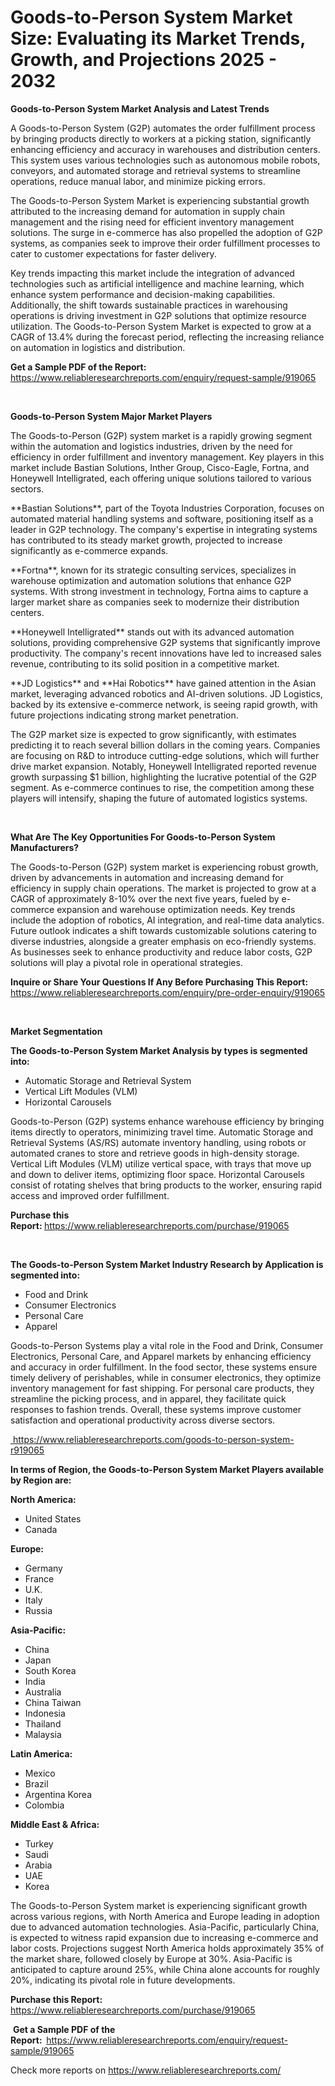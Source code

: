 <p><h1>Goods-to-Person System Market Size: Evaluating its Market Trends, Growth, and Projections 2025 - 2032</h1></p><p><strong>Goods-to-Person System Market Analysis and Latest Trends</strong></p>
<p><p>A Goods-to-Person System (G2P) automates the order fulfillment process by bringing products directly to workers at a picking station, significantly enhancing efficiency and accuracy in warehouses and distribution centers. This system uses various technologies such as autonomous mobile robots, conveyors, and automated storage and retrieval systems to streamline operations, reduce manual labor, and minimize picking errors.</p><p>The Goods-to-Person System Market is experiencing substantial growth attributed to the increasing demand for automation in supply chain management and the rising need for efficient inventory management solutions. The surge in e-commerce has also propelled the adoption of G2P systems, as companies seek to improve their order fulfillment processes to cater to customer expectations for faster delivery.</p><p>Key trends impacting this market include the integration of advanced technologies such as artificial intelligence and machine learning, which enhance system performance and decision-making capabilities. Additionally, the shift towards sustainable practices in warehousing operations is driving investment in G2P solutions that optimize resource utilization. The Goods-to-Person System Market is expected to grow at a CAGR of 13.4% during the forecast period, reflecting the increasing reliance on automation in logistics and distribution.</p></p>
<p><strong>Get a Sample PDF of the Report:&nbsp;</strong> <a href="https://www.reliableresearchreports.com/enquiry/request-sample/919065?utm_campaign=2229&utm_medium=2&utm_source=Github&utm_content=ia&utm_term=23022025&utm_id=goods-to-person-system">https://www.reliableresearchreports.com/enquiry/request-sample/919065</a></p>
<p>&nbsp;</p>
<p><strong>Goods-to-Person System Major Market Players</strong></p>
<p><p>The Goods-to-Person (G2P) system market is a rapidly growing segment within the automation and logistics industries, driven by the need for efficiency in order fulfillment and inventory management. Key players in this market include Bastian Solutions, Inther Group, Cisco-Eagle, Fortna, and Honeywell Intelligrated, each offering unique solutions tailored to various sectors.</p><p>**Bastian Solutions**, part of the Toyota Industries Corporation, focuses on automated material handling systems and software, positioning itself as a leader in G2P technology. The company's expertise in integrating systems has contributed to its steady market growth, projected to increase significantly as e-commerce expands.</p><p>**Fortna**, known for its strategic consulting services, specializes in warehouse optimization and automation solutions that enhance G2P systems. With strong investment in technology, Fortna aims to capture a larger market share as companies seek to modernize their distribution centers.</p><p>**Honeywell Intelligrated** stands out with its advanced automation solutions, providing comprehensive G2P systems that significantly improve productivity. The company's recent innovations have led to increased sales revenue, contributing to its solid position in a competitive market.</p><p>**JD Logistics** and **Hai Robotics** have gained attention in the Asian market, leveraging advanced robotics and AI-driven solutions. JD Logistics, backed by its extensive e-commerce network, is seeing rapid growth, with future projections indicating strong market penetration.</p><p>The G2P market size is expected to grow significantly, with estimates predicting it to reach several billion dollars in the coming years. Companies are focusing on R&D to introduce cutting-edge solutions, which will further drive market expansion. Notably, Honeywell Intelligrated reported revenue growth surpassing $1 billion, highlighting the lucrative potential of the G2P segment. As e-commerce continues to rise, the competition among these players will intensify, shaping the future of automated logistics systems.</p></p>
<p>&nbsp;</p>
<p><strong>What Are The Key Opportunities For Goods-to-Person System Manufacturers?</strong></p>
<p><p>The Goods-to-Person (G2P) system market is experiencing robust growth, driven by advancements in automation and increasing demand for efficiency in supply chain operations. The market is projected to grow at a CAGR of approximately 8-10% over the next five years, fueled by e-commerce expansion and warehouse optimization needs. Key trends include the adoption of robotics, AI integration, and real-time data analytics. Future outlook indicates a shift towards customizable solutions catering to diverse industries, alongside a greater emphasis on eco-friendly systems. As businesses seek to enhance productivity and reduce labor costs, G2P solutions will play a pivotal role in operational strategies.</p></p>
<p><strong>Inquire or Share Your Questions If Any Before Purchasing This Report:</strong> <a href="https://www.reliableresearchreports.com/enquiry/pre-order-enquiry/919065?utm_campaign=2229&utm_medium=2&utm_source=Github&utm_content=ia&utm_term=23022025&utm_id=goods-to-person-system">https://www.reliableresearchreports.com/enquiry/pre-order-enquiry/919065</a></p>
<p>&nbsp;</p>
<p><strong>Market Segmentation</strong></p>
<p><strong>The Goods-to-Person System Market Analysis by types is segmented into:</strong></p>
<p><ul><li>Automatic Storage and Retrieval System</li><li>Vertical Lift Modules (VLM)</li><li>Horizontal Carousels</li></ul></p>
<p><p>Goods-to-Person (G2P) systems enhance warehouse efficiency by bringing items directly to operators, minimizing travel time. Automatic Storage and Retrieval Systems (AS/RS) automate inventory handling, using robots or automated cranes to store and retrieve goods in high-density storage. Vertical Lift Modules (VLM) utilize vertical space, with trays that move up and down to deliver items, optimizing floor space. Horizontal Carousels consist of rotating shelves that bring products to the worker, ensuring rapid access and improved order fulfillment.</p></p>
<p><strong>Purchase this Report:&nbsp;</strong><a href="https://www.reliableresearchreports.com/purchase/919065?utm_campaign=2229&utm_medium=2&utm_source=Github&utm_content=ia&utm_term=23022025&utm_id=goods-to-person-system">https://www.reliableresearchreports.com/purchase/919065</a></p>
<p>&nbsp;</p>
<p><strong>The Goods-to-Person System Market Industry Research by Application is segmented into:</strong></p>
<p><ul><li>Food and Drink</li><li>Consumer Electronics</li><li>Personal Care</li><li>Apparel</li></ul></p>
<p><p>Goods-to-Person Systems play a vital role in the Food and Drink, Consumer Electronics, Personal Care, and Apparel markets by enhancing efficiency and accuracy in order fulfillment. In the food sector, these systems ensure timely delivery of perishables, while in consumer electronics, they optimize inventory management for fast shipping. For personal care products, they streamline the picking process, and in apparel, they facilitate quick responses to fashion trends. Overall, these systems improve customer satisfaction and operational productivity across diverse sectors.</p></p>
<p><a href="https://www.reliableresearchreports.com/goods-to-person-system-r919065?utm_campaign=2229&utm_medium=2&utm_source=Github&utm_content=ia&utm_term=23022025&utm_id=goods-to-person-system">&nbsp;https://www.reliableresearchreports.com/goods-to-person-system-r919065</a></p>
<p><strong>In terms of Region, the Goods-to-Person System Market Players available by Region are:</strong></p>
<p>
    <p> <strong> North America: </strong>
        <ul>
            <li>United States</li>
            <li>Canada</li>
        </ul>
        </p> 
    <p> <strong> Europe: </strong>
        <ul>
            <li>Germany</li>
            <li>France</li>
            <li>U.K.</li>
            <li>Italy</li>
            <li>Russia</li>
        </ul>
        </p> 
    <p> <strong> Asia-Pacific: </strong>
        <ul>
            <li>China</li>
            <li>Japan</li>
            <li>South Korea</li>
            <li>India</li>
            <li>Australia</li>
            <li>China Taiwan</li>
            <li>Indonesia</li>
            <li>Thailand</li>
            <li>Malaysia</li>
        </ul>
        </p> 
    <p> <strong> Latin America: </strong>
        <ul>
            <li>Mexico</li>
            <li>Brazil</li>
            <li>Argentina Korea</li>
            <li>Colombia</li>
        </ul>
        </p> 
    <p> <strong> Middle East & Africa: </strong>
        <ul>
            <li>Turkey</li>
            <li>Saudi</li>
            <li>Arabia</li>
            <li>UAE</li>
            <li>Korea</li>
        </ul>
    </p>
    </p>
<p><p>The Goods-to-Person System market is experiencing significant growth across various regions, with North America and Europe leading in adoption due to advanced automation technologies. Asia-Pacific, particularly China, is expected to witness rapid expansion due to increasing e-commerce and labor costs. Projections suggest North America holds approximately 35% of the market share, followed closely by Europe at 30%. Asia-Pacific is anticipated to capture around 25%, while China alone accounts for roughly 20%, indicating its pivotal role in future developments.</p></p>
<p><strong>Purchase this Report: </strong><a href="https://www.reliableresearchreports.com/purchase/919065?utm_campaign=2229&utm_medium=2&utm_source=Github&utm_content=ia&utm_term=23022025&utm_id=goods-to-person-system">https://www.reliableresearchreports.com/purchase/919065</a></p>
<p>&nbsp;<strong>Get a Sample PDF of the Report:&nbsp;&nbsp;</strong><a href="https://www.reliableresearchreports.com/enquiry/request-sample/919065?utm_campaign=2229&utm_medium=2&utm_source=Github&utm_content=ia&utm_term=23022025&utm_id=goods-to-person-system">https://www.reliableresearchreports.com/enquiry/request-sample/919065</a></p>
<p><strong></strong></p>
<p>Check more reports on <a href="https://www.reliableresearchreports.com/?utm_campaign=2229&utm_medium=2&utm_source=Github&utm_content=ia&utm_term=23022025&utm_id=goods-to-person-system">https://www.reliableresearchreports.com/</a></p>